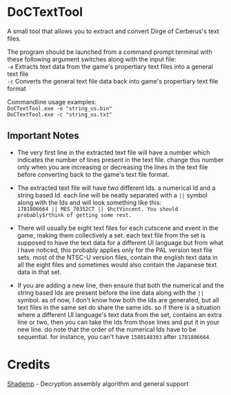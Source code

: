 # DoCTextTool
A small tool that allows you to extract and convert Dirge of Cerberus's text files. 

The program should be launched from a command prompt terminal with these following argument switches along with the input file:
<br>``-e`` Extracts text data from the game's propertiary text files into a general text file
<br>``-c`` Converts the general text file data back into game's propertiary text file format

Commandline usage examples:
<br>``DoCTextTool.exe -e "string_us.bin" ``
<br>``DoCTextTool.exe -c "string_us.txt" ``

## Important Notes
- The very first line in the extracted text file will have a number which indicates the number of lines present in the text file. change this number only when you are increasing or decreasing the lines in the text file before converting back to the game's text file format.
- The extracted text file will have two different Ids. a numerical Id and a string based Id. each line will be neatly separated with a `` || `` symbol along with the Ids and will look something like this:
<br>`` 1781806664 || MES_70352CT || $hctVincent. You should probably$rthink of getting some rest. ``

- There will usually be eight text files for each cutscene and event in the game, making them collectively a set. each text file from the set is supposed to have the text data for a different UI language but from what I have noticed, this probably applies
only for the PAL version text file sets. most of the NTSC-U version files, contain the english text data in all the eight files and sometimes would also contain the Japanese text data in that set.
- If you are adding a new line, then ensure that both the numerical and the string based Ids are present before the line data along with the `` || `` symbol. as of now, I don't know how both the Ids are generated, but all text files in the same set do share
  the same ids. so if there is a situation where a different UI language's text data from the set, contains an extra line or two, then you can take the Ids from those lines and put it in your new line. do note that the order of the numerical Ids have to be
  sequential. for instance, you can't have ``1580148303`` after ``1781806664``.


# Credits
[Shademp](https://github.com/Shademp) - Decryption assembly algorithm and general support
